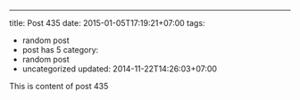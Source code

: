---
title: Post 435
date: 2015-01-05T17:19:21+07:00
tags:
  - random post
  - post has 5
category:
  - random post
  - uncategorized
updated: 2014-11-22T14:26:03+07:00

This is content of post 435